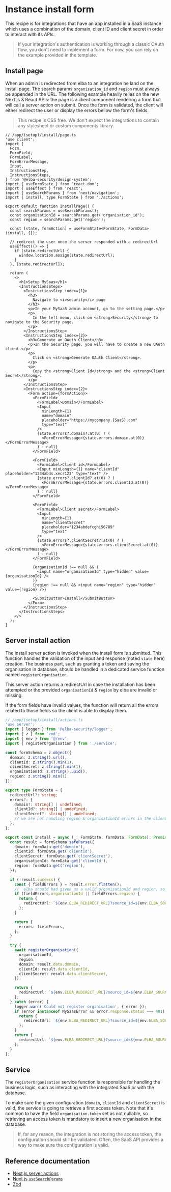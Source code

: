# Instance install form

This recipe is for integrations that have an app installed in a SaaS instance which uses a combination of the domain, client ID and client secret in order to interact with its APIs.

> If your integration's authentication is working through a classic OAuth flow, you don't need to implement a form. For now, you can rely on the example provided in the template.

## Install page

When an admin is redirected from elba to an integration he land on the install page. The search params `organisation_id` and `region` must always be appended in the URL. The following example heavily relies on the new Next.js & React APIs: the page is a client component rendering a form that will call a server action on submit. Once the form is validated, the client will either redirect the user or display the errors bellow the form's fields.

> This recipe is CSS free. We don't expect the integrations to contain any stylesheet or custom components library.

```tsx
// /app/(setup)/install/page.ts
'use client';
import {
  Form,
  FormField,
  FormLabel,
  FormErrorMessage,
  Input,
  InstructionsStep,
  InstructionsSteps,
} from '@elba-security/design-system';
import { useFormState } from 'react-dom';
import { useEffect } from 'react';
import { useSearchParams } from 'next/navigation';
import { install, type FormState } from './actions';

export default function InstallPage() {
  const searchParams = useSearchParams();
  const organisationId = searchParams.get('organisation_id');
  const region = searchParams.get('region');

  const [state, formAction] = useFormState<FormState, FormData>(install, {});

  // redirect the user once the server responded with a redirectUrl
  useEffect(() => {
    if (state.redirectUrl) {
      window.location.assign(state.redirectUrl);
    }
  }, [state.redirectUrl]);

  return (
    <>
      <h1>Setup MySaas</h1>
      <InstructionsSteps>
        <InstructionsStep index={1}>
          <h3>
            Navigate to <i>security</i> page
          </h3>
          <p>In your MySaaS admin account, go to the setting page.</p>
          <p>
            In the left menu, click on <strong>Security</strong> to navigate to the Security page.
          </p>
        </InstructionsStep>
        <InstructionsStep index={2}>
          <h3>Generate an OAuth Client</h3>
          <p>In the Security page, you will have to create a new OAuth client.</p>
          <p>
            Click on <strong>Generate OAuth Client</strong>.
          </p>
          <p>
            Copy the <strong>Client Id</strong> and the <strong>Client Secret</strong>.
          </p>
        </InstructionsStep>
        <InstructionsStep index={2}>
          <Form action={formAction}>
            <FormField>
              <FormLabel>Domain</FormLabel>
              <Input
                minLength={1}
                name="domain"
                placeholder="https://mycompany.{SaaS}.com"
                type="text"
              />
              {state.errors?.domain?.at(0) ? (
                <FormErrorMessage>{state.errors.domain.at(0)}</FormErrorMessage>
              ) : null}
            </FormField>

            <FormField>
              <FormLabel>Client id</FormLabel>
              <Input minLength={1} name="clientId" placeholder="1234abds.xecr123" type="text" />
              {state.errors?.clientId?.at(0) ? (
                <FormErrorMessage>{state.errors.clientId.at(0)}</FormErrorMessage>
              ) : null}
            </FormField>

            <FormField>
              <FormLabel>Client secret</FormLabel>
              <Input
                minLength={1}
                name="clientSecret"
                placeholder="1234abdefcghi56789"
                type="text"
              />
              {state.errors?.clientSecret?.at(0) ? (
                <FormErrorMessage>{state.errors.clientSecret.at(0)}</FormErrorMessage>
              ) : null}
            </FormField>

            {organisationId !== null && (
              <input name="organisationId" type="hidden" value={organisationId} />
            )}
            {region !== null && <input name="region" type="hidden" value={region} />}

            <SubmitButton>Install</SubmitButton>
          </Form>
        </InstructionsStep>
      </InstructionsSteps>
    </>
  );
}
```

## Server install action

The install server action is invoked when the install form is submitted. This function handles the validation of the input and response (noted `state` here) creation. The business part, such as granting a token and saving the organisation in database, should be handled in a dedicated service function named `registerOrganisation`.

This server action returns a redirectUrl in case the installation has been attempted or the provided `organisationId` & `region` by elba are invalid or missing.

If the form fields have invalid values, the function will return all the errors related to those fields so the client is able to display them.

```ts
// /app/(setup)/install/actions.ts
'use server';
import { logger } from '@elba-security/logger';
import { z } from 'zod';
import { env } from '@/env';
import { registerOrganisation } from './service';

const formSchema = z.object({
  domain: z.string().url(),
  clientId: z.string().min(1),
  clientSecret: z.string().min(1),
  organisationId: z.string().uuid(),
  region: z.string().min(1),
});

export type FormState = {
  redirectUrl?: string;
  errors?: {
    domain?: string[] | undefined;
    clientId?: string[] | undefined;
    clientSecret?: string[] | undefined;
    // we are not handling region & organisationId errors in the client as fields are hidden
  };
};

export const install = async (_: FormState, formData: FormData): Promise<FormState> => {
  const result = formSchema.safeParse({
    domain: formData.get('domain'),
    clientId: formData.get('clientId'),
    clientSecret: formData.get('clientSecret'),
    organisationId: formData.get('clientId'),
    region: formData.get('region'),
  });

  if (!result.success) {
    const { fieldErrors } = result.error.flatten();
    //  elba should had given us a valid organisationId and region, so we let elba handle this error case
    if (fieldErrors.organisationId || fieldErrors.region) {
      return {
        redirectUrl: `${env.ELBA_REDIRECT_URL}?source_id=${env.ELBA_SOURCE_ID}&error=internal_error`,
      };
    }

    return {
      errors: fieldErrors,
    };
  }

  try {
    await registerOrganisation({
      organisationId,
      region,
      domain: result.data.domain,
      clientId: result.data.clientId,
      clientSecret: result.data.clientSecret,
    });

    return {
      redirectUrl: `${env.ELBA_REDIRECT_URL}?source_id=${env.ELBA_SOURCE_ID}&success=true`,
    };
  } catch (error) {
    logger.warn('Could not register organisation', { error });
    if (error instanceof MySaasError && error.response.status === 401) {
      return {
        redirectUrl: `${env.ELBA_REDIRECT_URL}?source_id=${env.ELBA_SOURCE_ID}&error=unauthorized`,
      };
    }
    return {
      redirectUrl: `${env.ELBA_REDIRECT_URL}?source_id=${env.ELBA_SOURCE_ID}&error=internal_error`,
    };
  }
};
```

## Service

The `registerOrganisation` service function is responsible for handling the business logic, such as interacting with the integrated SaaS or with the database.

To make sure the given configuration (`domain`, `clientId` and `clientSecret`) is valid, the service is going to retrieve a first access token. Note that it's common to have the field `organisation.token` set as not nullable, so retrieving an access token is mandatory to insert a new organisation in the database.

> If, for any reason, the integration is not storing the access token, the configuration should still be validated. Often, the SaaS API provides a way to make sure the configuration is valid.

## Reference documentation

- [Next.js server actions](https://nextjs.org/docs/app/building-your-application/data-fetching/server-actions-and-mutations)
- [Next.js `useSearchParams`](https://nextjs.org/docs/app/api-reference/functions/use-search-params)
- [Zod](https://zod.dev/?id=objects)
